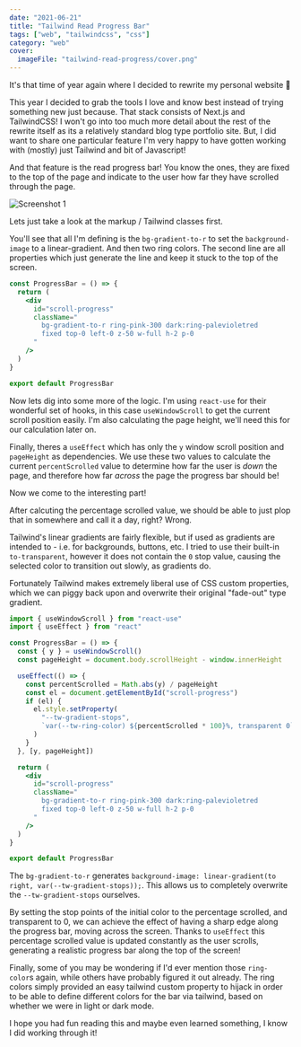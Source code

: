 ```yaml
---
date: "2021-06-21"
title: "Tailwind Read Progress Bar"
tags: ["web", "tailwindcss", "css"]
category: "web"
cover:
  imageFile: "tailwind-read-progress/cover.png"
---
```


It's that time of year again where I decided to rewrite my personal website 🎉

This year I decided to grab the tools I love and know best instead of trying something new just because. That stack consists of Next.js and TailwindCSS! I won't go into too much more detail about the rest of the rewrite itself as its a relatively standard blog type portfolio site. But, I did want to share one particular feature I'm very happy to have gotten working with (mostly) just Tailwind and bit of Javascript!

And that feature is the read progress bar! You know the ones, they are fixed to the top of the page and indicate to the user how far they have scrolled through the page.

![Screenshot 1](/assets/blog/tailwind-read-progress/progress.png)

Lets just take a look at the markup / Tailwind classes first.

You'll see that all I'm defining is the `bg-gradient-to-r` to set the `background-image` to a linear-gradient. And then two ring colors. The second line are all properties which just generate the line and keep it stuck to the top of the screen.

```jsx
const ProgressBar = () => {
  return (
    <div
      id="scroll-progress"
      className="
        bg-gradient-to-r ring-pink-300 dark:ring-palevioletred
        fixed top-0 left-0 z-50 w-full h-2 p-0 
      "
    />
  )
}

export default ProgressBar
```

Now lets dig into some more of the logic. I'm using `react-use` for their wonderful set of hooks, in this case `useWindowScroll` to get the current scroll position easily. I'm also calculating the page height, we'll need this for our calculation later on.

Finally, theres a `useEffect` which has only the `y` window scroll position and `pageHeight` as dependencies. We use these two values to calculate the current `percentScrolled` value to determine how far the user is _down_ the page, and therefore how far _across_ the page the progress bar should be!

Now we come to the interesting part!

After calcuting the percentage scrolled value, we should be able to just plop that in somewhere and call it a day, right? Wrong.

Tailwind's linear gradients are fairly flexible, but if used as gradients are intended to - i.e. for backgrounds, buttons, etc. I tried to use their built-in `to-transparent`, however it does not contain the `0` stop value, causing the selected color to transition out slowly, as gradients do.

Fortunately Tailwind makes extremely liberal use of CSS custom properties, which we can piggy back upon and overwrite their original "fade-out" type gradient.

```jsx
import { useWindowScroll } from "react-use"
import { useEffect } from "react"

const ProgressBar = () => {
  const { y } = useWindowScroll()
  const pageHeight = document.body.scrollHeight - window.innerHeight

  useEffect(() => {
    const percentScrolled = Math.abs(y) / pageHeight
    const el = document.getElementById("scroll-progress")
    if (el) {
      el.style.setProperty(
        "--tw-gradient-stops",
        `var(--tw-ring-color) ${percentScrolled * 100}%, transparent 0`
      )
    }
  }, [y, pageHeight])

  return (
    <div
      id="scroll-progress"
      className="
        bg-gradient-to-r ring-pink-300 dark:ring-palevioletred
        fixed top-0 left-0 z-50 w-full h-2 p-0 
      "
    />
  )
}

export default ProgressBar
```

The `bg-gradient-to-r` generates `background-image: linear-gradient(to right, var(--tw-gradient-stops));`. This allows us to completely overwrite the `--tw-gradient-stops` ourselves.

By setting the stop points of the initial color to the percentage scrolled, and transparent to 0, we can achieve the effect of having a sharp edge along the progress bar, moving across the screen. Thanks to `useEffect` this percentage scrolled value is updated constantly as the user scrolls, generating a realistic progress bar along the top of the screen!

Finally, some of you may be wondering if I'd ever mention those `ring-color`s again, while others have probably figured it out already. The ring colors simply provided an easy tailwind custom property to hijack in order to be able to define different colors for the bar via tailwind, based on whether we were in light or dark mode.

I hope you had fun reading this and maybe even learned something, I know I did working through it!
